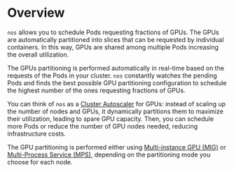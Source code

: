 # Overview

`nos` allows you to schedule Pods requesting fractions of GPUs. The GPUs are automatically
partitioned into slices that can be requested by individual containers. In this way, 
GPUs are shared among multiple Pods increasing the overall utilization.

The GPUs partitioning is performed automatically in real-time based on the requests of 
the Pods in your cluster. 
`nos` constantly watches the pending Pods and finds the best possible GPU partitioning configuration
to schedule the highest number of the ones requesting fractions of GPUs.

You can think of `nos` as a [Cluster Autoscaler](https://github.com/kubernetes/autoscaler) for GPUs: instead of scaling 
up the number of nodes and GPUs, it dynamically partitions them to maximize their utilization, leading to spare 
GPU capacity. Then, you can schedule more Pods or reduce the number of GPU nodes needed, reducing infrastructure costs.

The GPU partitioning is performed either using
[Multi-instance GPU (MIG)](partitioning-modes-comparison.md#multi-instance-gpu-mig) or
[Multi-Process Service (MPS)](partitioning-modes-comparison.md#multi-process-service-mps), depending on the partitioning mode
you choose for each node. 
